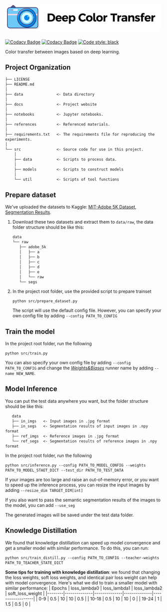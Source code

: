 
![logo](docs/assets/img/front-logo.png)
==============================

[![Codacy Badge](https://app.codacy.com/project/badge/Grade/8e5c795af21f4f899f03095424f31179)](https://www.codacy.com/gh/Wp-Zhang/Deep-Color-Transfer/dashboard?utm_source=github.com&amp;utm_medium=referral&amp;utm_content=Wp-Zhang/Deep-Color-Transfer&amp;utm_campaign=Badge_Grade)
[![Codacy Badge](https://app.codacy.com/project/badge/Coverage/8e5c795af21f4f899f03095424f31179)](https://www.codacy.com/gh/Wp-Zhang/Deep-Color-Transfer/dashboard?utm_source=github.com&utm_medium=referral&utm_content=Wp-Zhang/Deep-Color-Transfer&utm_campaign=Badge_Coverage)
[![Code style: black](https://img.shields.io/badge/code%20style-black-000000.svg)](https://github.com/psf/black)

Color transfer between images based on deep learning.

Project Organization
------------

    ├── LICENSE
    ├── README.md
    │
    ├── data               <- Data directory
    │
    ├── docs               <- Project website
    │
    ├── notebooks          <- Jupyter notebooks.
    │
    ├── references         <- Referenced materials.
    │
    ├── requirements.txt   <- The requirements file for reproducing the experiments.
    │
    └── src                <- Source code for use in this project.
        │
        ├── data           <- Scripts to process data.
        │  
        ├── models         <- Scripts to construct models
        │
        └── util           <- Scripts of tool functions


## Prepare dataset

We've uploaded the datasets to Kaggle: [MIT-Adobe 5K Dataset](https://www.kaggle.com/datasets/weipengzhang/adobe-fivek), [Segmentation Results](https://www.kaggle.com/datasets/weipengzhang/beit2-adobe5k).

1. Download these two datasets and extract them to `data/raw`, the data folder structure should be like this:
   ```
   data
   └── raw
      ├── adobe_5k
      │   ├── a
      │   ├── b
      │   ├── c
      │   ├── d
      │   ├── e
      │   └── raw
      └── segs
   ```

2. In the project root folder, use the provided script to prepare trainset
   ```
   python src/prepare_dataset.py
   ```
   The script will use the default config file. However, you can specify your own config file by adding `--config PATH_TO_CONFIG`

## Train the model
In the project root folder, run the following
```
python src/train.py
```
You can also specify your own config file by adding `--config PATH_TO_CONFIG` and change the *[Weights&Biases](https://wandb.ai/)* runner name by adding `--name NEW_NAME`.

## Model Inference
You can put the test data anywhere you want, but the folder structure should be like this:
```
   data
   ├── in_imgs   <- Input images in .jpg format
   ├── in_segs   <- Segmentation results of input images in .npy format
   ├── ref_imgs  <- Reference images in .jpg format
   └── ref_segs  <- Segmentation results of reference images in .npy format
```
In the project root folder, run the following
```
python src/inference.py --config PATH_TO_MODEL_CONFIG --weights PATH_TO_MODEL_STAET_DICT --test_dir PATH_TO_TEST_DATA
```

If your images are too large and raise an out-of-memory error, or you want to speed up the inference process, you can resize the input images by adding `--resize_dim TARGET_DIM[int]`

If you also want to pass the semantic segmentation results of the images to the model, you can add `--use_seg`

The generated images will be saved under the test data folder.

## Knowledge Distillation

We found that knowledge distillation can speed up model convergence and get a smaller model with similar performance. To do this, you can run:
```
python src/train_distill.py --config PATH_TO_CONFIG --teacher-weights PATH_TO_TEACHER_STATE_DICT
```
**Some tips for training with knowledge distillation**: we found that changing the loss weights, soft loss weights, and identical pair loss weight can help with model convergence. Here's what we did to train a smaller model with similar performance:
| Epochs | loss_lambda0 | loss_lambda1 | loss_lambda2 | soft_loss_weight |
|--------|--------------|--------------|--------------|------------------|
| 0-9    | 0.5          | 10           | 10           | 0.5              |
| 10-18  | 0.5          | 10           | 10           | 0                |
| 19-24  | 1            | 1.5          | 0.5          | 0                |